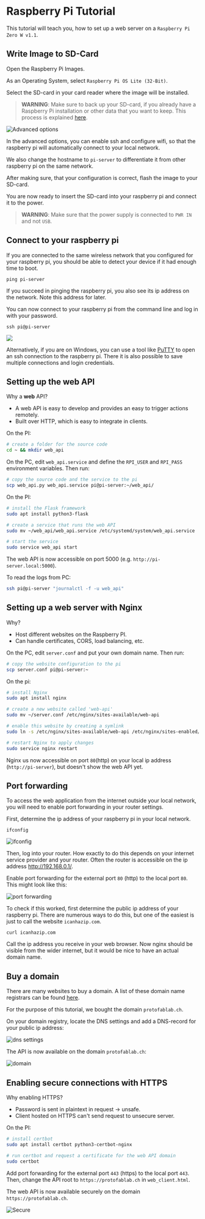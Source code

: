 # Raspberry Pi Tutorial

This tutorial will teach you, how to set up a web server on a `Raspberry Pi Zero W v1.1`.

## Write Image to SD-Card

Open the Raspberry Pi Images.

As an Operating System, select `Raspberry Pi OS Lite (32-Bit)`.

Select the SD-card in your card reader where the image will be installed.

> **WARNING**: Make sure to back up your SD-card, if you already have a Raspberry Pi installation or other data that you want to keep. This process is explained [here](https://raspberryexpert.com/how-to-backup-raspberry-pi/).

![Advanced options](images/advanced_options.png)

In the advanced options, you can enable ssh and configure wifi, so that the raspberry pi will automatically connect to your local network.

We also change the hostname to `pi-server` to differentiate it from other raspberry pi on the same network.

After making sure, that your configuration is correct, flash the image to your SD-card.

You are now ready to insert the SD-card into your raspberry pi and connect it to the power.

> **WARNING**: Make sure that the power supply is connected to `PWR IN` and not `USB`.

## Connect to your raspberry pi

If you are connected to the same wireless network that you configured for your raspberry pi, you should be able to detect your device if it had enough time to boot.

    ping pi-server

If you succeed in pinging the raspberry pi, you also see its ip address on the network. Note this address for later.

You can now connect to your raspberry pi from the command line and log in with your password.

    ssh pi@pi-server

![](images/ssh_success.png)

Alternatively, if you are on Windows, you can use a tool like [PuTTY](https://www.putty.org/) to open an ssh connection to the raspberry pi. There it is also possible to save multiple connections and login credentials.

## Setting up the web API

Why a **web** API?

- A web API is easy to develop and provides an easy to trigger actions remotely.
- Built over HTTP, which is easy to integrate in clients.

On the PI:

```sh
# create a folder for the source code
cd ~ && mkdir web_api
```

On the PC, edit `web_api.service` and define the `RPI_USER` and `RPI_PASS` environment variables. Then run:

```sh
# copy the source code and the service to the pi
scp web_api.py web_api.service pi@pi-server:~/web_api/
```

On the PI:

```sh
# install the Flask framework
sudo apt install python3-flask

# create a service that runs the web API
sudo mv ~/web_api/web_api.service /etc/systemd/system/web_api.service

# start the service
sudo service web_api start
```

The web API is now accessible on port 5000 (e.g. `http://pi-server.local:5000`).

To read the logs from PC:

```sh
ssh pi@pi-server "journalctl -f -u web_api"
```

## Setting up a web server with Nginx

Why?

- Host different websites on the Raspberry PI.
- Can handle certificates, CORS, load balancing, etc.

On the PC, edit `server.conf` and put your own domain name. Then run:

```sh
# copy the website configuration to the pi
scp server.conf pi@pi-server:~
```

On the pi:

```sh
# install Nginx
sudo apt install nginx

# create a new website called 'web-api'
sudo mv ~/server.conf /etc/nginx/sites-available/web-api

# enable this website by creating a symlink
sudo ln -s /etc/nginx/sites-available/web-api /etc/nginx/sites-enabled/

# restart Nginx to apply changes
sudo service nginx restart
```

Nginx us now accessible on port `80`(http) on your local ip address (`http://pi-server`), but doesn't show the web API yet.

## Port forwarding

To access the web application from the internet outside your local network, you will need to enable port forwarding in your router settings.

First, determine the ip address of your raspberry pi in your local network.

    ifconfig

![ifconfig](images/ifconfig.PNG)

Then, log into your router. How exactly to do this depends on your internet service provider and your router.
Often the router is accessible on the ip address http://192.168.0.1/.

Enable port forwarding for the external port `80` (http) to the local port `80`. This might look like this:

![port forwarding](images/portforwarding.PNG)

To check if this worked, first determine the public ip address of your raspberry pi. There are numerous ways to do this, but one of the easiest is just to call the website `icanhazip.com`.

    curl icanhazip.com

Call the ip address you receive in your web browser.
Now nginx should be visible from the wider internet, but it would be nice to have an actual domain name.

## Buy a domain

There are many websites to buy a domain. A list of these domain name registrars can be found [here](https://domainnamestat.com/statistics/registrar/others).

For the purpose of this tutorial, we bought the domain `protofablab.ch`.

On your domain registry, locate the DNS settings and add a DNS-record for your public ip address:

![dns settings](images/dns.PNG)

The API is now available on the domain `protofablab.ch`:

![domain](images/domain.PNG)

## Enabling secure connections with HTTPS

Why enabling HTTPS?

- Password is sent in plaintext in request -> unsafe.
- Client hosted on HTTPS can't send request to unsecure server.

On the PI:

```sh
# install certbot
sudo apt install certbot python3-certbot-nginx

# run certbot and request a certificate for the web API domain
sudo certbot
```

Add port forwarding for the external port `443` (https) to the local port `443`.
Then, change the API root to `https://protofablab.ch` in `web_client.html`.

The web API is now available securely on the domain `https://protofablab.ch`.

![Secure](images/ssl.png)
